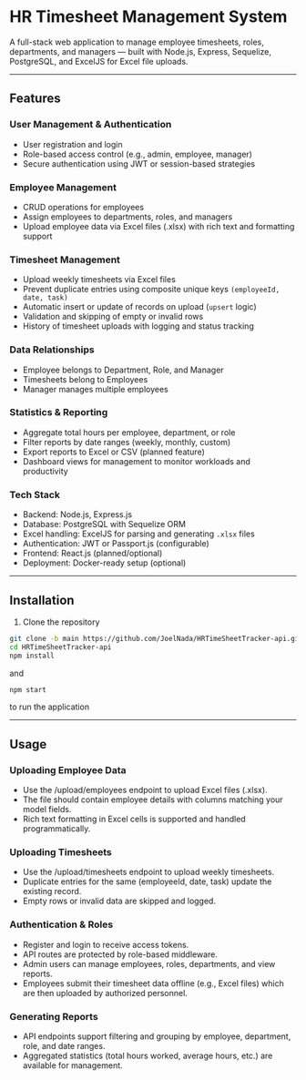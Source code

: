 # HR Timesheet Management System

A full-stack web application to manage employee timesheets, roles, departments, and managers — built with Node.js, Express, Sequelize, PostgreSQL, and ExcelJS for Excel file uploads.

---

## Features

### User Management & Authentication
- User registration and login
- Role-based access control (e.g., admin, employee, manager)
- Secure authentication using JWT or session-based strategies

### Employee Management
- CRUD operations for employees
- Assign employees to departments, roles, and managers
- Upload employee data via Excel files (.xlsx) with rich text and formatting support

### Timesheet Management
- Upload weekly timesheets via Excel files
- Prevent duplicate entries using composite unique keys `(employeeId, date, task)`
- Automatic insert or update of records on upload (`upsert` logic)
- Validation and skipping of empty or invalid rows
- History of timesheet uploads with logging and status tracking

### Data Relationships
- Employee belongs to Department, Role, and Manager
- Timesheets belong to Employees
- Manager manages multiple employees

### Statistics & Reporting
- Aggregate total hours per employee, department, or role
- Filter reports by date ranges (weekly, monthly, custom)
- Export reports to Excel or CSV (planned feature)
- Dashboard views for management to monitor workloads and productivity

### Tech Stack
- Backend: Node.js, Express.js
- Database: PostgreSQL with Sequelize ORM
- Excel handling: ExcelJS for parsing and generating `.xlsx` files
- Authentication: JWT or Passport.js (configurable)
- Frontend: React.js (planned/optional)
- Deployment: Docker-ready setup (optional)

---

## Installation

1. Clone the repository

```bash
git clone -b main https://github.com/JoelNada/HRTimeSheetTracker-api.git
cd HRTimeSheetTracker-api
npm install
```
and 
```bash 
npm start  
```
to run the application

---

## Usage
### Uploading Employee Data
- Use the /upload/employees endpoint to upload Excel files (.xlsx).
- The file should contain employee details with columns matching your model fields.
- Rich text formatting in Excel cells is supported and handled programmatically.

### Uploading Timesheets
- Use the /upload/timesheets endpoint to upload weekly timesheets.
- Duplicate entries for the same (employeeId, date, task) update the existing record.
- Empty rows or invalid data are skipped and logged.

### Authentication & Roles
- Register and login to receive access tokens.
- API routes are protected by role-based middleware.
- Admin users can manage employees, roles, departments, and view reports.
- Employees submit their timesheet data offline (e.g., Excel files) which are then uploaded by authorized personnel.

### Generating Reports
- API endpoints support filtering and grouping by employee, department, role, and date ranges.
- Aggregated statistics (total hours worked, average hours, etc.) are available for management.
